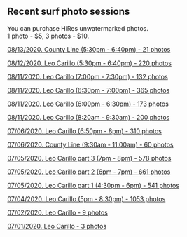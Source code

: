 ## Recent surf photo sessions

You can purchase HiRes unwatermarked photos. <br/>
1 photo - $5, 3 photos - $10.

<a href="https://photos.app.goo.gl/vbmaqBLtpEB5rAsEA" target="_blank">08/13/2020. County Line (5:30pm - 6:40pm) - 21 photos</a>

<a href="https://photos.app.goo.gl/z5XnXNrhBqqcdJ9p7" target="_blank">08/12/2020. Leo Carillo (5:30pm - 6:40pm) - 220 photos</a>

<a href="https://photos.app.goo.gl/oitmR5UA5xo2CAma7" target="_blank">08/11/2020. Leo Carillo (7:00pm - 7:30pm) - 132 photos</a>

<a href="https://photos.app.goo.gl/npJmpbbd1npEKp3L6" target="_blank">08/11/2020. Leo Carillo (6:30pm - 7:00pm) - 365 photos</a>

<a href="https://photos.app.goo.gl/x2UbzsBxcvF2R9Nv6" target="_blank">08/11/2020. Leo Carillo (6:00pm - 6:30pm) - 173 photos</a>

<a href="https://photos.app.goo.gl/E5rrx2Lf4fQZgDnB7" target="_blank">08/11/2020. Leo Carillo (8:20am - 9:30am) - 200 photos</a>

<a href="https://photos.app.goo.gl/dNupJiTXWo8XdBp49" target="_blank">07/06/2020. Leo Carillo (6:50pm - 8pm) - 310 photos</a>

<a href="https://photos.app.goo.gl/FER4rFtsZopRYSYk8" target="_blank">07/06/2020. County Line (9:30am - 11:00am) - 60 photos</a>

<a href="https://photos.app.goo.gl/oCX1XekH6BCikFnB6" target="_blank">07/05/2020. Leo Carillo part 3 (7pm - 8pm) - 578 photos</a>

<a href="https://photos.app.goo.gl/DviiYMC6MVVoD9bw6" target="_blank">07/05/2020. Leo Carillo part 2 (6pm - 7pm) - 661 photos</a>

<a href="https://photos.app.goo.gl/7sr9UCybX6ayx3Jr5" target="_blank">07/05/2020. Leo Carillo part 1 (4:30pm - 6pm) - 541 photos</a>

<a href="https://photos.app.goo.gl/1YNp1qeNjAizuRWp6" target="_blank">07/04/2020. Leo Carillo (5pm - 8:30pm) - 1053 photos</a>

<a href="https://photos.app.goo.gl/J92FMQ5KFfkkZK2k9" target="_blank">07/02/2020. Leo Carillo - 9 photos</a>

<a href="https://photos.app.goo.gl/6yyJ8Jb1cWLw5g4L8" target="_blank">07/01/2020. Leo Carillo - 3 photos</a>
